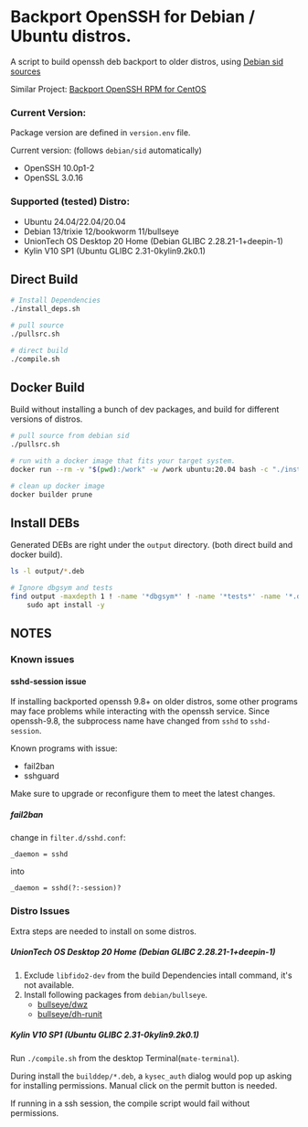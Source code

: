 # Backport OpenSSH for Debian / Ubuntu distros.

A script to build openssh deb backport to older distros, using [Debian sid sources](https://packages.debian.org/sid/openssh-server)

Similar Project: [Backport OpenSSH RPM for CentOS](https://github.com/boypt/openssh-rpms)

### Current Version:

Package version are defined in `version.env` file.

Current version: (follows `debian/sid` automatically)

- OpenSSH 10.0p1-2
- OpenSSL 3.0.16

### Supported (tested) Distro:

- Ubuntu 24.04/22.04/20.04
- Debian 13/trixie 12/bookworm 11/bullseye
- UnionTech OS Desktop 20 Home (Debian GLIBC 2.28.21-1+deepin-1) 
- Kylin V10 SP1 (Ubuntu GLIBC 2.31-0kylin9.2k0.1)

## Direct Build

```bash
# Install Dependencies
./install_deps.sh

# pull source
./pullsrc.sh

# direct build
./compile.sh
```

## Docker Build

Build without installing a bunch of dev packages, and build for different versions of distros.

```bash
# pull source from debian sid
./pullsrc.sh

# run with a docker image that fits your target system.
docker run --rm -v "$(pwd):/work" -w /work ubuntu:20.04 bash -c "./install_deps.sh && ./compile.sh"

# clean up docker image
docker builder prune
```

## Install DEBs

Generated DEBs are right under the `output` directory. (both direct build and docker build).

```bash
ls -l output/*.deb

# Ignore dbgsym and tests
find output -maxdepth 1 ! -name '*dbgsym*' ! -name '*tests*' -name '*.deb' | xargs \
    sudo apt install -y
```

## NOTES

### Known issues 

#### sshd-session issue

If installing backported openssh 9.8+ on older distros, some other programs may face problems while interacting with the openssh service. Since openssh-9.8, the subprocess name have changed from `sshd` to `sshd-session`.

Known programs with issue:

- fail2ban
- sshguard

Make sure to upgrade or reconfigure them to meet the latest changes.

##### fail2ban

change in `filter.d/sshd.conf`:

```
_daemon = sshd
```

into

```
_daemon = sshd(?:-session)?
```


### Distro Issues

Extra steps are needed to install on some distros.

##### UnionTech OS Desktop 20 Home (Debian GLIBC 2.28.21-1+deepin-1) 

1. Exclude `libfido2-dev` from the build Dependencies intall command, it's not available.
2. Install following packages from `debian/bullseye`.
    - [bullseye/dwz](https://packages.debian.org/bullseye/dwz)
    - [bullseye/dh-runit](https://packages.debian.org/bullseye/dh-runit)

##### Kylin V10 SP1 (Ubuntu GLIBC 2.31-0kylin9.2k0.1)

Run `./compile.sh` from the desktop Terminal(`mate-terminal`). 

During install the `builddep/*.deb`, a `kysec_auth` dialog would pop up asking for installing permissions. Manual click on the permit button is needed. 

If running in a ssh session, the compile script would fail without permissions.
